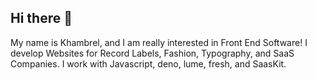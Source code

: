 ## Hi there 👋

My name is Khambrel, and I am really interested in Front End Software! I develop Websites for Record Labels, Fashion, Typography, and SaaS Companies.
I work with Javascript, deno, lume, fresh, and SaasKit.

<!--
**khambsimp/khambsimp** is a ✨ _special_ ✨ repository because its `README.md` (this file) appears on your GitHub profile.

Here are some ideas to get you started:

- 🔭 I’m currently working on ...
- 🌱 I’m currently learning ...
- 👯 I’m looking to collaborate on ...
- 🤔 I’m looking for help with ...
- 💬 Ask me about ...
- 📫 How to reach me: ...
- 😄 Pronouns: ...
- ⚡ Fun fact: ...
-->

